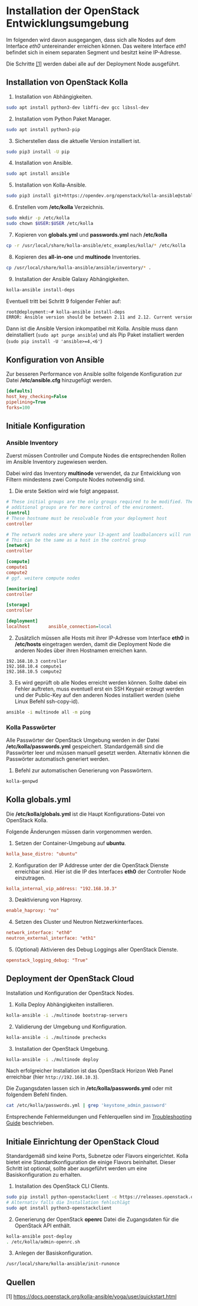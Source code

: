 # Installation der OpenStack Entwicklungsumgebung

Im folgenden wird davon ausgegangen, dass sich alle Nodes auf dem Interface *eth0* untereinander erreichen können. Das weitere Interface *eth1* befindet sich in einem separaten Segment und besitzt keine IP-Adresse.

Die Schritte [[1]](#quelle_1) werden dabei alle auf der Deployment Node ausgeführt.

## Installation von OpenStack Kolla

1. Installation von Abhängigkeiten.

  ```bash
  sudo apt install python3-dev libffi-dev gcc libssl-dev
  ```

2. Installation vom Python Paket Manager.

  ```bash
  sudo apt install python3-pip
  ```

3. Sicherstellen dass die aktuelle Version installiert ist.

  ```bash
  sudo pip3 install -U pip
  ```

4. Installation von Ansible.

  ```bash
  sudo apt install ansible
  ```

5. Installation von Kolla-Ansible.

  ```bash
  sudo pip3 install git+https://opendev.org/openstack/kolla-ansible@stable/yoga
  ```

6. Erstellen vom **/etc/kolla** Verzeichnis.

  ```bash
  sudo mkdir -p /etc/kolla
  sudo chown $USER:$USER /etc/kolla
  ```

7. Kopieren von **globals.yml** und **passwords.yml** nach **/etc/kolla**

  ```bash
  cp -r /usr/local/share/kolla-ansible/etc_examples/kolla/* /etc/kolla
  ```

8. Kopieren des **all-in-one** und **multinode** Inventories.

  ```bash
  cp /usr/local/share/kolla-ansible/ansible/inventory/* .
  ```

9. Installation der Ansible Galaxy Abhängigkeiten.

  ```bash
  kolla-ansible install-deps
  ```

Eventuell tritt bei Schritt 9 folgender Fehler auf:
```bash
root@deployment:~# kolla-ansible install-deps
ERROR: Ansible version should be between 2.11 and 2.12. Current version is 2.9.6 which is not supported
````

Dann ist die Ansible Version inkompatibel mit Kolla. Ansible muss dann deinstalliert (`sudo apt purge ansible`) und als Pip Paket installiert werden (`sudo pip install -U 'ansible>=4,<6'`)

## Konfiguration von Ansible

Zur besseren Performance von Ansible sollte folgende Konfiguration zur Datei **/etc/ansible.cfg** hinzugefügt werden.

```ini
[defaults]
host_key_checking=False
pipelining=True
forks=100
```

## Initiale Konfiguration

### Ansible Inventory

Zuerst müssen Controller und Compute Nodes die entsprechenden Rollen im Ansible Inventory zugewiesen werden.

Dabei wird das Inventory **multinode** verwendet, da zur Entwicklung von Filtern mindestens zwei Compute Nodes notwendig sind.

1. Die erste Sektion wird wie folgt angepasst.

  ```ini
  # These initial groups are the only groups required to be modified. The
  # additional groups are for more control of the environment.
  [control]
  # These hostname must be resolvable from your deployment host
  controller

  # The network nodes are where your l3-agent and loadbalancers will run
  # This can be the same as a host in the control group
  [network]
  controller

  [compute]
  compute1
  compute2
  # ggf. weitere compute nodes

  [monitoring]
  controller

  [storage]
  controller

  [deployment]
  localhost       ansible_connection=local
  ```

2. Zusätzlich müssen alle Hosts mit ihrer IP-Adresse vom Interface **eth0** in **/etc/hosts** eingetragen werden, damit die Deployment Node die anderen Nodes über ihren Hostnamen erreichen kann.

  ```text
  192.168.10.3 controller
  192.168.10.4 compute1
  192.168.10.5 compute2
  ```

3. Es wird geprüft ob alle Nodes erreicht werden können. Sollte dabei ein Fehler auftreten, muss eventuell erst ein SSH Keypair erzeugt werden und der Public-Key auf den anderen Nodes installiert werden (siehe Linux Befehl ssh-copy-id).

  ```bash
  ansible -i multinode all -m ping
  ```

### Kolla Passwörter

Alle Passwörter der OpenStack Umgebung werden in der Datei **/etc/kolla/passwords.yml** gespeichert. Standardgemäß sind die Passwörter leer und müssen manuell gesetzt werden. Alternativ können die Passwörter automatisch generiert werden.

1. Befehl zur automatischen Generierung von Passwörtern.

  ```bash
  kolla-genpwd
  ```

## Kolla globals.yml

Die **/etc/kolla/globals.yml** ist die Haupt Konfigurations-Datei von OpenStack Kolla.

Folgende Änderungen müssen darin vorgenommen werden.

1. Setzen der Container-Umgebung auf **ubuntu**.

  ```ini
  kolla_base_distro: "ubuntu"
  ```

2. Konfiguration der IP Addresse unter der die OpenStack Dienste erreichbar sind. Hier ist die IP des Interfaces **eth0** der Controller Node einzutragen.

  ```ini
  kolla_internal_vip_address: "192.168.10.3"
  ```

3. Deaktivierung von Haproxy.

  ```ini
  enable_haproxy: "no"
  ````

4. Setzen des Cluster und Neutron Netzwerkinterfaces.

  ```ini
  network_interface: "eth0"
  neutron_external_interface: "eth1"
  ```

5. (Optional) Aktivieren des Debug Loggings aller OpenStack Dienste.

  ```ini
  openstack_logging_debug: "True"
  ```

## Deployment der OpenStack Cloud

Installation und Konfiguration der OpenStack Nodes.

1. Kolla Deploy Abhängigkeiten installieren.

  ```bash
  kolla-ansible -i ./multinode bootstrap-servers
  ```

2. Validierung der Umgebung und Konfiguration.

  ```bash
  kolla-ansible -i ./multinode prechecks
  ````

3. Installation der OpenStack Umgebung.

  ```bash
  kolla-ansible -i ./multinode deploy
  ```

Nach erfolgreicher Installation ist das OpenStack Horizon Web Panel erreichbar (hier `http://192.168.10.3`).

Die Zugangsdaten lassen sich in **/etc/kolla/passwords.yml** oder mit folgendem Befehl finden.

```bash
cat /etc/kolla/passwords.yml | grep 'keystone_admin_password'
```

Entsprechende Fehlermeldungen und Fehlerquellen sind im [Troubleshooting Guide](https://docs.openstack.org/kolla-ansible/yoga/user/troubleshooting.html) beschrieben.

## Initiale Einrichtung der OpenStack Cloud

Standardgemäß sind keine Ports, Subnetze oder Flavors eingerichtet. Kolla bietet eine Standardkonfiguration die einige Flavors beinhaltet. Dieser Schritt ist optional, sollte aber ausgeführt werden um eine Basiskonfiguration zu erhalten.

1. Installation des OpenStack CLI Clients.

  ```bash
  sudo pip install python-openstackclient -c https://releases.openstack.org/constraints/upper/yoga
  # Alternativ falls die Installation fehlschlägt
  sudo apt install python3-openstackclient
  ````

2. Generierung der OpenStack **openrc** Datei die Zugangsdaten für die OpenStack API enthält.

  ```bash
  kolla-ansible post-deploy
  . /etc/kolla/admin-openrc.sh
  ```

3. Anlegen der Basiskonfiguration.

  ```bash
  /usr/local/share/kolla-ansible/init-runonce
  ```
  
## Quellen

<a id="quelle_1">[1]</a>
<https://docs.openstack.org/kolla-ansible/yoga/user/quickstart.html>

